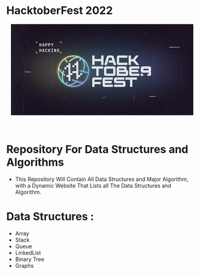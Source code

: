 # HacktoberFest 2022 
<p align="center"><img src = "res/res1.jpg"></p>
<br>
<h1>Repository For Data Structures and Algorithms</h1> 
<ul>
<li>This Repository Will Contain All Data Structures and Major Algorithm, with a Dynamic Website That Lists all The Data Structures and Algorithm.</li>
</ul>
<h1>Data Structures :</h1> 
<ul>
<li>Array</li>
<li>Stack</li>
<li>Queue</li>
<li>LinkedList</li>
<li>Binary Tree</li>
<li>Graphs</li>
</ul>
